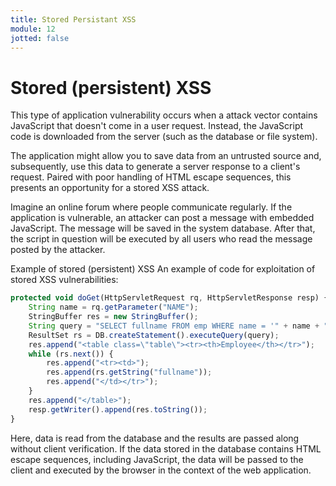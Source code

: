 ```yaml
---
title: Stored Persistant XSS
module: 12
jotted: false
---
```


# Stored (persistent) XSS

This type of application vulnerability occurs when a attack vector contains JavaScript that doesn't come in a user request. Instead, the JavaScript code is downloaded from the server (such as the database or file system).

The application might allow you to save data from an untrusted source and, subsequently, use this data to generate a server response to a client's request. Paired with poor handling of HTML escape sequences, this presents an opportunity for a stored XSS attack.

Imagine an online forum where people communicate regularly. If the application is vulnerable, an attacker can post a message with embedded JavaScript. The message will be saved in the system database. After that, the script in question will be executed by all users who read the message posted by the attacker.

Example of stored (persistent) XSS
An example of code for exploitation of stored XSS vulnerabilities:

```js
protected void doGet(HttpServletRequest rq, HttpServletResponse resp) {
    String name = rq.getParameter("NAME");
    StringBuffer res = new StringBuffer();
    String query = "SELECT fullname FROM emp WHERE name = '" + name + "'";
    ResultSet rs = DB.createStatement().executeQuery(query);
    res.append("<table class=\"table\"><tr><th>Employee</th></tr>");
    while (rs.next()) {
        res.append("<tr><td>");
        res.append(rs.getString("fullname"));
        res.append("</td></tr>");
    }
    res.append("</table>");
    resp.getWriter().append(res.toString());
}   
```

Here, data is read from the database and the results are passed along without client verification. If the data stored in the database contains HTML escape sequences, including JavaScript, the data will be passed to the client and executed by the browser in the context of the web application.